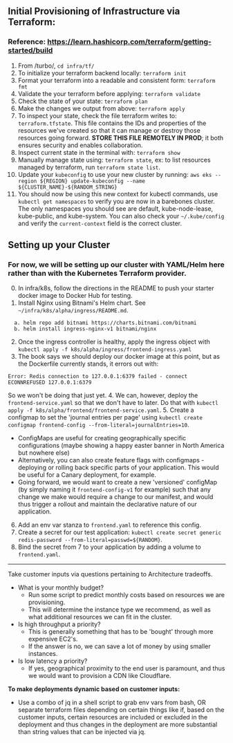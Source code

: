 ## Initial Provisioning of Infrastructure via Terraform:
### Reference: https://learn.hashicorp.com/terraform/getting-started/build
1. From /turbo/, `cd infra/tf/`
2. To initialize your terraform backend locally: `terraform init`
3. Format your terraform into a readable and consistent form: `terraform fmt`
4. Validate the your terraform before applying: `terraform validate`
5. Check the state of your state: `terraform plan`
6. Make the changes we output from above: `terraform apply`
7. To inspect your state, check the file terraform writes to: `terraform.tfstate`. This file contains the IDs and properties of the resources we've created so that it can manage or destroy those resources going forward. **STORE THIS FILE REMOTELY IN PROD**; it both ensures security and enables collaboration.
8. Inspect current state in the terminal with: `terraform show`
9. Manually manage state using: `terraform state`, ex: to list resources managed by terraform, run `terraform state list`.
10. Update your `kubeconfig` to use your new cluster by running: `aws eks --region ${REGION} update-kubeconfig --name ${CLUSTER_NAME}-${RANDOM_STRING}` 
11. You should now be using this new context for kubectl commands, use `kubectl get namespaces` to verify you are now in a barebones cluster. The only namespaces you should see are default, kube-node-lease, kube-public, and kube-system. You can also check your `~/.kube/config` and verify the `current-context` field is the correct cluster.
  
## Setting up your Cluster 
### For now, we will be setting up our cluster with YAML/Helm here rather than with the Kubernetes Terraform provider.
0. In infra/k8s, follow the directions in the README to push your starter docker image to Docker Hub for testing.
1. Install Nginx using Bitnami's Helm chart. See `~/infra/k8s/alpha/ingress/README.md`.
```
  a. helm repo add bitnami https://charts.bitnami.com/bitnami
  b. helm install ingress-nginx-v1 bitnami/nginx
```
2. Once the ingress controller is healthy, apply the ingress object with `kubectl apply -f k8s/alpha/ingress/frontend-ingress.yaml`
3. The book says we should deploy our docker image at this point, but as the Dockerfile currently stands, it errors out with:
```
Error: Redis connection to 127.0.0.1:6379 failed - connect ECONNREFUSED 127.0.0.1:6379
```
So we won't be doing that just yet. 
4. We can, however, deploy the `frontend-service.yaml` so that we don't have to later. Do that with `kubectl apply -f k8s/alpha/frontend/frontend-service.yaml`.
5. Create a configmap to set the 'journal entries per page' using `kubectl create configmap frontend-config --from-literal=journalEntries=10`.
  - ConfigMaps are useful for creating geographically specific configurations (maybe showing a happy easter banner in North America but nowhere else)
  - Alternatively, you can also create feature flags with configmaps - deploying or rolling back specific parts of your application. This would be useful for a Canary deployment, for example.
  - Going forward, we would want to create a new 'versioned' configMap (by simply naming it `frontend-config-v1` for example) such that any change we make would require a change to our manifest, and would thus trigger a rollout and maintain the declarative nature of our application.
6. Add an env var stanza to `frontend.yaml` to reference this config.
7. Create a secret for our test application: `kubectl create secret generic redis-password --from-literal=passwd=${RANDOM}`.
8. Bind the secret from 7 to your application by adding a volume to `frontend.yaml`.
---------------
  
Take customer inputs via questions pertaining to Architecture tradeoffs.
* What is your monthly budget?
  * Run some script to predict monthly costs based on resources we are provisioning.
  * This will determine the instance type we recommend, as well as what additional resources we can fit in the cluster.
* Is high throughput a priority?
  * This is generally something that has to be 'bought' through more expensive EC2's.
  * If the answer is no, we can save a lot of money by using smaller instances.
* Is low latency a priority?
  * If yes, geographical proximity to the end user is paramount, and thus we would want to provision a CDN like Cloudflare.

**To make deployments dynamic based on customer inputs:**
* Use a combo of jq in a shell script to grab env vars from bash, OR separate terraform files depending on certain things like if, based on the customer inputs, certain resources are included or excluded in the deployment and thus changes in the deployment are more substantial than string values that can be injected via jq.
